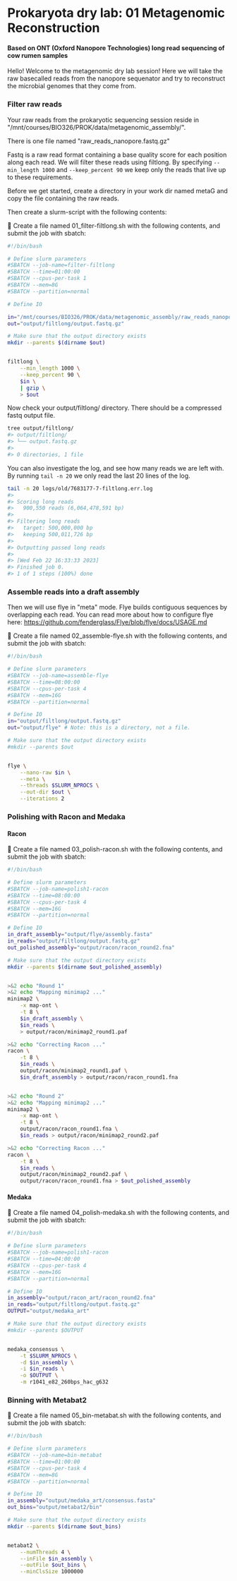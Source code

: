 # Prokaryota dry lab: 01 Metagenomic Reconstruction
#### Based on ONT (Oxford Nanopore Technologies) long read sequencing of cow rumen samples

Hello! Welcome to the metagenomic dry lab session! Here we will take the raw basecalled reads from the nanopore sequenator and try to reconstruct the microbial genomes that they come from.


### Filter raw reads

Your raw reads from the prokaryotic sequencing session reside in "/mnt/courses/BIO326/PROK/data/metagenomic_assembly/".

There is one file named "raw_reads_nanopore.fastq.gz"

Fastq is a raw read format containing a base quality score for each position along each read.
We will filter these reads using filtlong.
By specifying `--min_length 1000` and `--keep_percent 90` we keep only the reads that live up to these requirements.

Before we get started, create a directory in your work dir named metaG and copy the file containing the raw reads.

Then create a slurm-script with the following contents:

🦠 Create a file named 01_filter-filtlong.sh with the following contents, and submit the job with sbatch:

```bash
#!/bin/bash

# Define slurm parameters
#SBATCH --job-name=filter-filtlong
#SBATCH --time=01:00:00
#SBATCH --cpus-per-task 1
#SBATCH --mem=8G
#SBATCH --partition=normal

# Define IO

in="/mnt/courses/BIO326/PROK/data/metagenomic_assembly/raw_reads_nanopore.fastq.gz"
out="output/filtlong/output.fastq.gz"

# Make sure that the output directory exists
mkdir --parents $(dirname $out)


filtlong \
    --min_length 1000 \
    --keep_percent 90 \
    $in \
    | gzip \
    > $out

```

Now check your output/filtlong/ directory. There should be a compressed fastq output file.

```bash
tree output/filtlong/
#> output/filtlong/
#> └── output.fastq.gz
#> 
#> 0 directories, 1 file
```

You can also investigate the log, and see how many reads we are left with. By running `tail -n 20` we only read the last 20 lines of the log.

```bash
tail -n 20 logs/old/7683177-7-filtlong.err.log
#> 
#> Scoring long reads
#>   900,550 reads (6,064,478,591 bp)
#> 
#> Filtering long reads
#>   target: 500,000,000 bp
#>   keeping 500,011,726 bp
#> 
#> Outputting passed long reads
#> 
#> [Wed Feb 22 16:33:33 2023]
#> Finished job 0.
#> 1 of 1 steps (100%) done
```



### Assemble reads into a draft assembly

Then we will use flye in "meta" mode. Flye builds contiguous sequences by overlapping each read.
You can read more about how to configure flye here: https://github.com/fenderglass/Flye/blob/flye/docs/USAGE.md

🦠 Create a file named 02_assemble-flye.sh with the following contents, and submit the job with sbatch:

```bash
#!/bin/bash

# Define slurm parameters
#SBATCH --job-name=assemble-flye
#SBATCH --time=08:00:00
#SBATCH --cpus-per-task 4
#SBATCH --mem=16G
#SBATCH --partition=normal

# Define IO
in="output/filtlong/output.fastq.gz"
out="output/flye" # Note: this is a directory, not a file.

# Make sure that the output directory exists
#mkdir --parents $out


flye \
    --nano-raw $in \
    --meta \
    --threads $SLURM_NPROCS \
    --out-dir $out \
    --iterations 2

```


### Polishing with Racon and Medaka

#### Racon

🦠 Create a file named 03_polish-racon.sh with the following contents, and submit the job with sbatch:


```bash
#!/bin/bash

# Define slurm parameters
#SBATCH --job-name=polish1-racon
#SBATCH --time=08:00:00
#SBATCH --cpus-per-task 4
#SBATCH --mem=16G
#SBATCH --partition=normal

# Define IO
in_draft_assembly="output/flye/assembly.fasta"
in_reads="output/filtlong/output.fastq.gz"
out_polished_assembly="output/racon/racon_round2.fna"

# Make sure that the output directory exists
mkdir --parents $(dirname $out_polished_assembly)


>&2 echo "Round 1"
>&2 echo "Mapping minimap2 ..."
minimap2 \
    -x map-ont \
    -t 8 \
    $in_draft_assembly \
    $in_reads \
    > output/racon/minimap2_round1.paf

>&2 echo "Correcting Racon ..."
racon \
    -t 8 \
    $in_reads \
    output/racon/minimap2_round1.paf \
    $in_draft_assembly > output/racon/racon_round1.fna


>&2 echo "Round 2"
>&2 echo "Mapping minimap2 ..."
minimap2 \
    -x map-ont \
    -t 8 \
    output/racon/racon_round1.fna \
    $in_reads > output/racon/minimap2_round2.paf

>&2 echo "Correcting Racon ..."
racon \
    -t 8 \
    $in_reads \
    output/racon/minimap2_round2.paf \
    output/racon/racon_round1.fna > $out_polished_assembly
```



#### Medaka


🦠 Create a file named 04_polish-medaka.sh with the following contents, and submit the job with sbatch:

```bash
#!/bin/bash

# Define slurm parameters
#SBATCH --job-name=polish1-racon
#SBATCH --time=04:00:00
#SBATCH --cpus-per-task 4
#SBATCH --mem=16G
#SBATCH --partition=normal

# Define IO
in_assembly="output/racon_art/racon_round2.fna"
in_reads="output/filtlong/output.fastq.gz"
OUTPUT="output/medaka_art"

# Make sure that the output directory exists
#mkdir --parents $OUTPUT


medaka_consensus \
    -t $SLURM_NPROCS \
    -d $in_assembly \
    -i $in_reads \
    -o $OUTPUT \
    -m r1041_e82_260bps_hac_g632

```

### Binning with Metabat2




🦠 Create a file named 05_bin-metabat.sh with the following contents, and submit the job with sbatch:

```bash
#!/bin/bash

# Define slurm parameters
#SBATCH --job-name=bin-metabat
#SBATCH --time=01:00:00
#SBATCH --cpus-per-task 4
#SBATCH --mem=8G
#SBATCH --partition=normal

# Define IO
in_assembly="output/medaka_art/consensus.fasta"
out_bins="output/metabat2/bin"

# Make sure that the output directory exists
mkdir --parents $(dirname $out_bins)


metabat2 \
    --numThreads 4 \
    --inFile $in_assembly \
    --outFile $out_bins \
    --minClsSize 1000000

```












